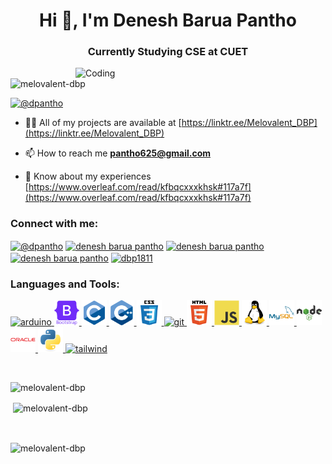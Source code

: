 <!--![logo](src)-->
<h1 align="center">Hi 👋, I'm Denesh Barua Pantho</h1>
<h3 align="center">Currently Studying CSE at CUET</h3>

<img align="right" alt="Coding" width="400" src="https://camo.githubusercontent.com/7de37139d0b4c1ce40865e799b446c0e963a3dd8fb68d239707237c40604fa3d/68747470733a2f2f63646e2e6472696262626c652e636f6d2f75736572732f3733303730332f73637265656e73686f74732f363538313234332f6176656e746f2e676966">
<p align="left"> <img src="https://komarev.com/ghpvc/?username=melovalent-dbp&label=Profile%20views&color=0e75b6&style=flat" alt="melovalent-dbp" /> </p>

<p align="left"> <a href="https://twitter.com/@dpantho" target="blank"><img src="https://img.shields.io/twitter/follow/@dpantho?logo=twitter&style=for-the-badge" alt="@dpantho" /></a> </p>

- 👨‍💻 All of my projects are available at [https://linktr.ee/Melovalent_DBP](https://linktr.ee/Melovalent_DBP)

- 📫 How to reach me **pantho625@gmail.com**

- 📄 Know about my experiences [https://www.overleaf.com/read/kfbqcxxxkhsk#117a7f](https://www.overleaf.com/read/kfbqcxxxkhsk#117a7f)

<h3 align="left">Connect with me:</h3>
<p align="left">
<a href="https://twitter.com/@dpantho" target="blank"><img align="center" src="https://raw.githubusercontent.com/rahuldkjain/github-profile-readme-generator/master/src/images/icons/Social/twitter.svg" alt="@dpantho" height="30" width="40" /></a>
<a href="https://www.linkedin.com/in/denesh-barua-pantho-280772239" target="blank"><img align="center" src="https://raw.githubusercontent.com/rahuldkjain/github-profile-readme-generator/master/src/images/icons/Social/linked-in-alt.svg" alt="denesh barua pantho" height="30" width="40" /></a>
<a href="https://stackoverflow.com/users/18216470/denesh-barua-pantho" target="blank"><img align="center" src="https://raw.githubusercontent.com/rahuldkjain/github-profile-readme-generator/master/src/images/icons/Social/stack-overflow.svg" alt="denesh barua pantho" height="30" width="40" /></a>
<a href="https://www.facebook.com/profile.php?id=100015267706651" target="blank"><img align="center" src="https://raw.githubusercontent.com/rahuldkjain/github-profile-readme-generator/master/src/images/icons/Social/facebook.svg" alt="denesh barua pantho" height="30" width="40" /></a>
<a href="https://discord.gg/dbp1811" target="blank"><img align="center" src="https://raw.githubusercontent.com/rahuldkjain/github-profile-readme-generator/master/src/images/icons/Social/discord.svg" alt="dbp1811" height="30" width="40" /></a>
</p>

<h3 align="left">Languages and Tools:</h3>
<p align="left"> <a href="https://www.arduino.cc/" target="_blank" rel="noreferrer"> <img src="https://cdn.worldvectorlogo.com/logos/arduino-1.svg" alt="arduino" width="40" height="40"/> </a> <a href="https://getbootstrap.com" target="_blank" rel="noreferrer"> <img src="https://raw.githubusercontent.com/devicons/devicon/master/icons/bootstrap/bootstrap-plain-wordmark.svg" alt="bootstrap" width="40" height="40"/> </a> <a href="https://www.cprogramming.com/" target="_blank" rel="noreferrer"> <img src="https://raw.githubusercontent.com/devicons/devicon/master/icons/c/c-original.svg" alt="c" width="40" height="40"/> </a> <a href="https://www.w3schools.com/cpp/" target="_blank" rel="noreferrer"> <img src="https://raw.githubusercontent.com/devicons/devicon/master/icons/cplusplus/cplusplus-original.svg" alt="cplusplus" width="40" height="40"/> </a> <a href="https://www.w3schools.com/css/" target="_blank" rel="noreferrer"> <img src="https://raw.githubusercontent.com/devicons/devicon/master/icons/css3/css3-original-wordmark.svg" alt="css3" width="40" height="40"/> </a> <a href="https://git-scm.com/" target="_blank" rel="noreferrer"> <img src="https://www.vectorlogo.zone/logos/git-scm/git-scm-icon.svg" alt="git" width="40" height="40"/> </a> <a href="https://www.w3.org/html/" target="_blank" rel="noreferrer"> <img src="https://raw.githubusercontent.com/devicons/devicon/master/icons/html5/html5-original-wordmark.svg" alt="html5" width="40" height="40"/> </a> <a href="https://developer.mozilla.org/en-US/docs/Web/JavaScript" target="_blank" rel="noreferrer"> <img src="https://raw.githubusercontent.com/devicons/devicon/master/icons/javascript/javascript-original.svg" alt="javascript" width="40" height="40"/> </a> <a href="https://www.linux.org/" target="_blank" rel="noreferrer"> <img src="https://raw.githubusercontent.com/devicons/devicon/master/icons/linux/linux-original.svg" alt="linux" width="40" height="40"/> </a> <a href="https://www.mysql.com/" target="_blank" rel="noreferrer"> <img src="https://raw.githubusercontent.com/devicons/devicon/master/icons/mysql/mysql-original-wordmark.svg" alt="mysql" width="40" height="40"/> </a> <a href="https://nodejs.org" target="_blank" rel="noreferrer"> <img src="https://raw.githubusercontent.com/devicons/devicon/master/icons/nodejs/nodejs-original-wordmark.svg" alt="nodejs" width="40" height="40"/> </a> <a href="https://www.oracle.com/" target="_blank" rel="noreferrer"> <img src="https://raw.githubusercontent.com/devicons/devicon/master/icons/oracle/oracle-original.svg" alt="oracle" width="40" height="40"/> </a> <a href="https://www.python.org" target="_blank" rel="noreferrer"> <img src="https://raw.githubusercontent.com/devicons/devicon/master/icons/python/python-original.svg" alt="python" width="40" height="40"/> </a> <a href="https://tailwindcss.com/" target="_blank" rel="noreferrer"> <img src="https://www.vectorlogo.zone/logos/tailwindcss/tailwindcss-icon.svg" alt="tailwind" width="40" height="40"/> </a> </p>
<br>
<p><img align="left" src="https://github-readme-stats.vercel.app/api/top-langs?username=melovalent-dbp&show_icons=true&locale=en&layout=compact" alt="melovalent-dbp" /></p>
<br>
<p>&nbsp;<img align="center" src="https://github-readme-stats.vercel.app/api?username=melovalent-dbp&show_icons=true&locale=en" alt="melovalent-dbp" /></p>
<br>
<p><img align="center" src="https://github-readme-streak-stats.herokuapp.com/?user=melovalent-dbp&" alt="melovalent-dbp" /></p>

